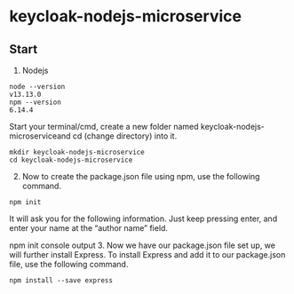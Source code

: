 # keycloak-nodejs-microservice


##   Start

1. Nodejs

```
node --version
v13.13.0
npm --version
6.14.4
```

Start your terminal/cmd, create a new folder named keycloak-nodejs-microserviceand cd (change directory) into it.

```
mkdir keycloak-nodejs-microservice
cd keycloak-nodejs-microservice

```
2. Now to create the package.json file using npm, use the following command.


```
npm init

```

It will ask you for the following information. Just keep pressing enter, and enter your name at the “author name” field.


npm init console output
3. Now we have our package.json file set up, we will further install Express. To install Express and add it to our package.json file, use the following command.

```
npm install --save express

```
